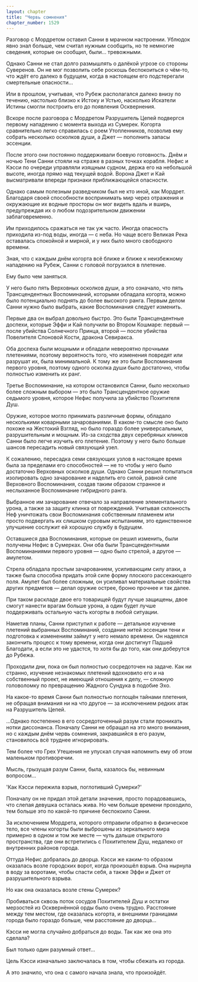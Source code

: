 ```yaml
---
layout: chapter
title: "Червь сомнения"
chapter_number: 1529
---
```




Разговор с Мордретом оставил Санни в мрачном настроении. Ублюдок явно знал больше, чем считал нужным сообщить, но те немногие сведения, которые он сообщил, были... тревожными.

Однако Санни не стал долго размышлять о далёкой угрозе со стороны Суверенов. Он не мог позволить себе роскошь беспокоиться о чём-то, что ждёт его далеко в будущем, когда в настоящем его подстерегали смертельные опасности...

Или в прошлом, учитывая, что Рубеж располагался далеко внизу по течению, настолько близко к Истоку и Устью, насколько Искатели Истины смогли построить его до появления Осквернения.

Вскоре после разговора с Мордретом Разрушитель Цепей подвергся первому нападению с момента выхода из Сумерек. Когорта сравнительно легко справилась с роем Утопленников, позволив ему собрать несколько осколков души, а Джет — пополнить запасы эссенции.

После этого они постоянно поддерживали боевую готовность. Днём и ночью Тени Санни стояли на страже в разных точках корабля. Нефис и Кэсси по очереди управляли изящным судном, держа его на небольшой высоте, иногда прямо над текущей водой. Ворона Джет и Кай высматривали впереди признаки приближающейся опасности.

Однако самым полезным разведчиком был не кто иной, как Мордрет. Благодаря своей способности воспринимать мир через отражения и окружающие их водные просторы он мог видеть вдаль и вширь, предупреждая их о любом подозрительном движении заблаговременно.

Им приходилось сражаться не так уж часто. Иногда опасность приходила из-под воды, иногда — с неба. Но чаще всего Великая Река оставалась спокойной и мирной, и у них было много свободного времени.

Зная, что с каждым днём когорта всё ближе и ближе к неизбежному нападению на Рубеж, Санни с головой погрузился в плетение.

Ему было чем заняться.

У него было пять Верховных осколков души, а это означало, что пять Трансцендентных Воспоминаний, которыми обладала когорта, можно было потенциально поднять до более высокого ранга. Первым делом Санни нужно было выбрать, какие Воспоминания следует изменить.

Первые два он выбрал довольно быстро. Это были Трансцендентные доспехи, которые Эффи и Кай получили во Втором Кошмаре: первый — после убийства Солнечного Принца, второй — после убийства Повелителя Слоновой Кости, дракона Севиракса.

Оба доспеха были мощными и обладали невероятно прочными плетениями, поэтому вероятность того, что изменения повредят или разрушат их, была минимальной. К тому же это были Воспоминания первого уровня, поэтому одного осколка души было достаточно, чтобы полностью изменить их ранг.

Третье Воспоминание, на котором остановился Санни, было несколько более сложным выбором — это было Трансцендентное оружие седьмого уровня, которое Нефис получила за убийство Похитителя Душ.

Оружие, которое могло принимать различные формы, обладало несколькими коварными зачарованиями. В каком-то смысле оно было похоже на Жестокий Взгляд, но было гораздо более универсальным, разрушительным и мощным. Из-за сходства двух серебряных клинков Санни было легче изучить его плетение. Поэтому у него было больше шансов пересадить новый связующий узел.

К сожалению, пересадка семи связующих узлов в настоящее время была за пределами его способностей — не то чтобы у него было достаточно Верховных осколков души. Однако Санни решил попытаться изолировать одно зачарование и наделить его силой, равной силе Верховного Воспоминания, создав таким образом странное и неслыханное Воспоминание гибридного ранга.

Выбранное им зачарование отвечало за направление элементального урона, а также за защиту клинка от повреждений. Учитывая склонность Неф уничтожать свои Воспоминания собственным пламенем или просто подвергать их слишком суровым испытаниям, это единственное улучшение сослужит ей хорошую службу в будущем.

Оставшиеся два Воспоминания, которые он решил изменить, были получены Нефис в Сумерках. Они оба были Трансцендентными Воспоминаниями первого уровня — одно было стрелой, а другое — амулетом.

Стрела обладала простым зачарованием, усиливающим силу атаки, а также была способна придать этой силе форму плоского рассекающего поля. Амулет был более сложным, он усиливал материальные свойства других предметов — делал оружие острее, броню прочнее и так далее.

При таком раскладе двое его товарищей будут лучше защищены, двое смогут нанести врагам больше урона, а один будет лучше поддерживать остальную часть когорты в любой ситуации.

Наметив планы, Санни приступил к работе — детальное изучение плетений выбранных Воспоминаний, создание нитей эссенции тени и подготовка к изменениям займут у него немало времени. Он надеялся закончить процесс к тому времени, когда они достигнут Падшей Благодати, а если это не удастся, то хотя бы до того, как они доберутся до Рубежа.

Проходили дни, пока он был полностью сосредоточен на задаче. Как ни странно, изучение незнакомых плетений вдохновило его и на собственный проект, не имеющий отношения к делу, — сложную головоломку по превращению Жадного Сундука в подобие Эхо.

На какое-то время Санни был полностью поглощён тайнами плетения, не обращая внимания ни на что другое — за исключением редких атак на Разрушитель Цепей.

...Однако постепенно в его сосредоточенный разум стали проникать нотки диссонанса. Поначалу Санни не обращал на это много внимания, но с каждым днём червь сомнения, закравшийся в его разум, становилось всё труднее игнорировать.

Тем более что Грех Утешения не упускал случая напомнить ему об этом маленьком противоречии.

Мысль, грызущая разум Санни, была, казалось бы, невинным вопросом...

'Как Кэсси пережила взрыв, поглотивший Сумерки?'

Поначалу он не придал этой детали значения, просто порадовавшись, что слепая девушка осталась жива. Но чем больше времени проходило, тем больше это по какой-то причине беспокоило Санни.

За исключением Мордрета, которого отправили обратно в физическое тело, все члены когорты были выброшены из зеркального мира примерно в одном и том же месте — чуть дальше открытого пространства, где они встретились с Похитителем Душ, недалеко от внутренних районов города.

Оттуда Нефис добралась до дворца. Кэсси же каким-то образом оказалась возле городских ворот, когда произошёл взрыв. Она нырнула в воду за воротами, чтобы спасти себя, а также Эффи и Джет от разрушительного взрыва.

Но как она оказалась возле стены Сумерек?

Пробиваться сквозь поток сосудов Похитителей Душ и остатки мерзостей из Осквернённой орды было очень трудно. Расстояние между тем местом, где оказалась когорта, и внешними границами города было гораздо больше, чем расстояние до дворца...

Кэсси не могла случайно добраться до воды. Так как же она это сделала?

Был только один разумный ответ...

Цель Кэсси изначально заключалась в том, чтобы сбежать из города.

А это значило, что она с самого начала знала, что произойдёт.

